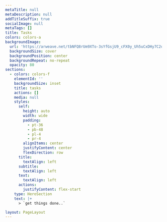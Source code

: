 ```yaml
---
metaTitle: null
metaDescription: null
addTitleSuffix: true
socialImage: null
metaTags: []
title: Tasks
colors: colors-a
backgroundImage:
  url: 'https://arweave.net/tbNFQ8rUm9XTo-3sYfGsjU9_cFX0y_Uh5uCxDHy7C2o'
  backgroundSize: cover
  backgroundPosition: center
  backgroundRepeat: no-repeat
  opacity: 80
sections:
  - colors: colors-f
    elementId: ''
    backgroundSize: inset
    title: tasks
    actions: []
    media: null
    styles:
      self:
        height: auto
        width: wide
        padding:
          - pt-36
          - pb-48
          - pl-4
          - pr-4
        alignItems: center
        justifyContent: center
        flexDirection: row
      title:
        textAlign: left
      subtitle:
        textAlign: left
      text:
        textAlign: left
      actions:
        justifyContent: flex-start
    type: HeroSection
    text: |+
      > `get things done..`

layout: PageLayout
---
```

